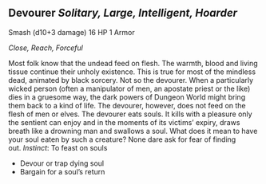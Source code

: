 ## Devourer _Solitary, Large, Intelligent, Hoarder_

Smash (d10+3 damage) 16 HP 1 Armor

_Close, Reach, Forceful_

Most folk know that the undead feed on flesh. The warmth, blood and living tissue continue their unholy existence. This is true for most of the mindless dead, animated by black sorcery. Not so the devourer. When a particularly wicked person (often a manipulator of men, an apostate priest or the like) dies in a gruesome way, the dark powers of Dungeon World might bring them back to a kind of life. The devourer, however, does not feed on the flesh of men or elves. The devourer eats souls. It kills with a pleasure only the sentient can enjoy and in the moments of its victims’ expiry, draws breath like a drowning man and swallows a soul. What does it mean to have your soul eaten by such a creature? None dare ask for fear of finding out. _Instinct_: To feast on souls

-   Devour or trap dying soul
-   Bargain for a soul’s return